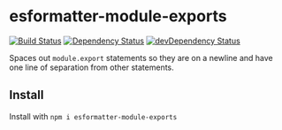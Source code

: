 # esformatter-module-exports
[![Build Status](https://secure.travis-ci.org/briandipalma/esformatter-module-exports.png)](http://travis-ci.org/briandipalma/esformatter-module-exports)
[![Dependency Status](https://david-dm.org/briandipalma/esformatter-module-exports.png)](https://david-dm.org/briandipalma/esformatter-module-exports)
[![devDependency Status](https://david-dm.org/briandipalma/esformatter-module-exports/dev-status.svg)](https://david-dm.org/briandipalma/esformatter-module-exports#info=devDependencies)

Spaces out `module.export` statements so they are on a newline and have one line of separation from other statements.

## Install

Install with `npm i esformatter-module-exports`
